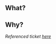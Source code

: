 <!-- Please add the Jira issue id to the Pull Request title, like this: "[HVG-123] Make the Pull Request template great again" -->

## What?

<!-- What changes are made? -->
<!-- (if there are many significant changes, a list might be a good format)  -->


## Why?

<!-- Why are these changes made? -->


<!-- If there is one, please link to the ticket where this issue is described. -->
_Referenced ticket [here]()_


<!-- And, if that makes sense, add screenshots and/or GIF's below -->
